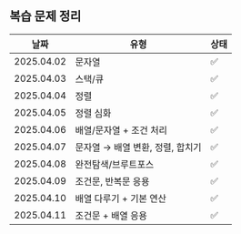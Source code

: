 ## 복습 문제 정리

| 날짜       | 유형                             | 상태 |
| ---------- | -------------------------------- | ---- |
| 2025.04.02 | 문자열                           | ✅   |
| 2025.04.03 | 스택/큐                          | ✅   |
| 2025.04.04 | 정렬                             | ✅   |
| 2025.04.05 | 정렬 심화                        | ✅   |
| 2025.04.06 | 배열/문자열 + 조건 처리          | ✅   |
| 2025.04.07 | 문자열 → 배열 변환, 정렬, 합치기 | ✅   |
| 2025.04.08 | 완전탐색/브루트포스              | ✅   |
| 2025.04.09 | 조건문, 반복문 응용              | ✅   |
| 2025.04.10 | 배열 다루기 + 기본 연산          | ✅   |
| 2025.04.11 | 조건문 + 배열 응용               | ✅   |
